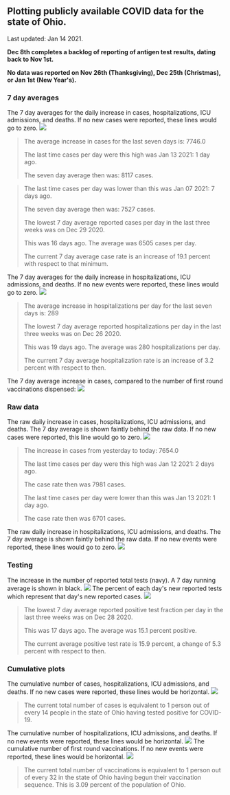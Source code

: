 ## Plotting publicly available COVID data for the state of Ohio. 

Last updated: Jan 14 2021. 

**Dec 8th completes a backlog of reporting of antigen test results, dating back to Nov 1st.**

**No data was reported on Nov 26th (Thanksgiving), Dec 25th (Christmas), or Jan 1st (New Year's).**
### 7 day averages
The 7 day averages for the daily increase in cases, hospitalizations, ICU admissions, and deaths. If no new cases were reported, these lines would go to zero.
![](7dayaverage_cases.png)

>The average increase in cases for the last seven days is: 7746.0
>
>The last time cases per day were this high was Jan 13 2021: 1 day ago.
>
>The seven day average then was: 8117 cases.

>
>The last time cases per day was lower than this was Jan 07 2021: 7 days ago.
>
>The seven day average then was: 7527 cases.
>
>The lowest 7 day average reported cases per day in the last three weeks was on Dec 29 2020.
>
>This was 16 days ago. The average was 6505 cases per day.
>
>The current 7 day average case rate is an increase of 19.1 percent with respect to that minimum.

The 7 day averages for the daily increase in hospitalizations, ICU admissions, and deaths. If no new events were reported, these lines would go to zero.
![](7dayaverage_hospital.png)

>The average increase in hospitalizations per day for the last seven days is: 289
>
>The lowest 7 day average reported hospitalizations per day in the last three weeks was on Dec 26 2020.
>
>This was 19 days ago. The average was 280 hospitalizations per day.
>
>The current 7 day average hospitalization rate is an increase of 3.2 percent with respect to then.

The 7 day average increase in cases, compared to the number of first round vaccinations dispensed:
![](DailyVaccinationsCases.png)

### Raw data
The raw daily increase in cases, hospitalizations, ICU admissions, and deaths. The 7 day average is shown faintly behind the raw data. If no new cases were reported, this line would go to zero.
![](DailyCases.png)

>The increase in cases from yesterday to today: 7654.0 
>
>The last time cases per day were this high was Jan 12 2021: 2 days ago. 
>
>The case rate then was 7981 cases.
>
>The last time cases per day were lower than this was Jan 13 2021: 1 day ago. 
>
>The case rate then was 6701 cases.

The raw daily increase in hospitalizations, ICU admissions, and deaths. The 7 day average is shown faintly behind the raw data. If no new events were reported, these lines would go to zero.
![](DailyHospitalizations.png)

### Testing

The increase in the number of reported total tests (navy). A 7 day running average is shown in black.
![](DailyTests.png)
The percent of each day's new reported tests which represent that day's new reported cases.
![](percentpositive_tests.png)

>The lowest 7 day average reported positive test fraction per day in the last three weeks was on Dec 28 2020.
>
>This was 17 days ago. The average was 15.1 percent positive. 
>
>The current average positive test rate is 15.9 percent, a change of 5.3 percent with respect to then. 

### Cumulative plots
The cumulative number of cases, hospitalizations, ICU admissions, and deaths. If no new cases were reported, these lines would be horizontal.
![](Cases.png)

>The current total number of cases is equivalent to 1 person out of every 14 people in the state of Ohio having tested positive for COVID-19.

The cumulative number of hospitalizations, ICU admissions, and deaths. If no new events were reported, these lines would be horizontal.
![](Hospitalizations.png)
The cumulative number of first round vaccinations. If no new events were reported, these lines would be horizontal.
![](Vaccinations.png)

>The current total number of vaccinations is equivalent to 1 person out of every 32 in the state of Ohio having begun their vaccination sequence.
>This is 3.09 percent of the population of Ohio.

